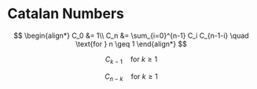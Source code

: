 # Catalan Numbers

$$
\begin{align*}
C_0 &= 1\\
C_n &= \sum_{i=0}^{n-1} C_i C_{n-1-i} \quad \text{for } n \geq 1
\end{align*}
$$

$$
C_{k-1} \quad \text{for } k \geq 1
$$

$$
C_{n-k} \quad \text{for } k \geq 1
$$